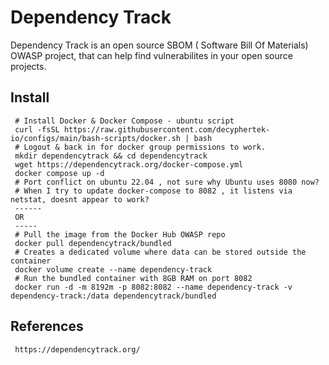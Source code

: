 Dependency Track
=====

Dependency Track is an open source SBOM ( Software Bill Of Materials) OWASP project, 
that can help find vulnerabilites in your open source projects. 

Install
-------

     # Install Docker & Docker Compose - ubuntu script
     curl -fsSL https://raw.githubusercontent.com/decyphertek-io/configs/main/bash-scripts/docker.sh | bash
     # Logout & back in for docker group permissions to work. 
     mkdir dependencytrack && cd dependencytrack
     wget https://dependencytrack.org/docker-compose.yml
     docker compose up -d
     # Port conflict on ubuntu 22.04 , not sure why Ubuntu uses 8080 now? 
     # When I try to update docker-compose to 8082 , it listens via netstat, doesnt appear to work?
     ------
     OR
     -----
     # Pull the image from the Docker Hub OWASP repo
     docker pull dependencytrack/bundled
     # Creates a dedicated volume where data can be stored outside the container
     docker volume create --name dependency-track
     # Run the bundled container with 8GB RAM on port 8082
     docker run -d -m 8192m -p 8082:8082 --name dependency-track -v dependency-track:/data dependencytrack/bundled

References
----------

     https://dependencytrack.org/
